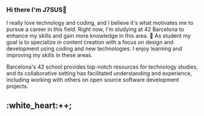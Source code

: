 ### Hi there I'm J7SUS👋

I really love technology and coding, and I believe it's what motivates me to pursue a career in this field. Right now, I'm studying at 42 Barcelona to enhance my skills and gain more knowledge in this area. 🌱 As student my goal is to specialize in content creation with a focus on design and development using coding and new technologies. I enjoy learning and improving my skills in these areas.

Barcelona's 42 school provides top-notch resources for technology studies, and its collaborative setting has facilitated understanding and experience, including working with others on open source software development projects.

<h2>:white_heart:++;</h2>



<!--
**j7sus/j7sus** is a ✨ _special_ ✨ repository because its `README.md` (this file) appears on your GitHub profile.

Here are some ideas to get you started:

- 🔭 I’m currently working on ...
- 🌱 I’m currently learning ...
- 👯 I’m looking to collaborate on ...
- 🤔 I’m looking for help with ...
- 💬 Ask me about ...
- 📫 How to reach me: ...
- 😄 Pronouns: ...
- ⚡ Fun fact: ...
-->
